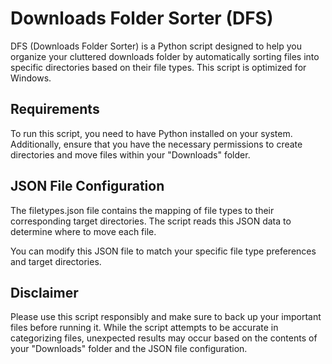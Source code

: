 # Downloads Folder Sorter (DFS)

DFS (Downloads Folder Sorter) is a Python script designed to help you organize your cluttered downloads folder by automatically sorting files into specific directories based on their file types. This script is optimized for Windows.

## Requirements

To run this script, you need to have Python installed on your system. Additionally, ensure that you have the necessary permissions to create directories and move files within your "Downloads" folder.

## JSON File Configuration

The filetypes.json file contains the mapping of file types to their corresponding target directories. The script reads this JSON data to determine where to move each file.

You can modify this JSON file to match your specific file type preferences and target directories.

## Disclaimer

Please use this script responsibly and make sure to back up your important files before running it. While the script attempts to be accurate in categorizing files, unexpected results may occur based on the contents of your "Downloads" folder and the JSON file configuration.
